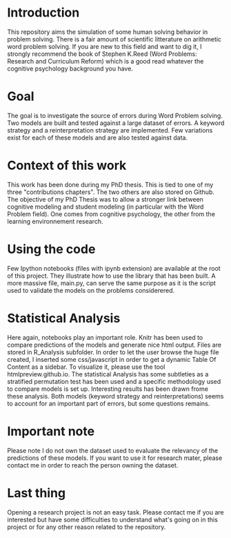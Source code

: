 # Introduction  
This repository aims the simulation of some human solving behavior in problem solving.
There is a fair amount of scientific litterature on arithmetic word problem solving. If you are new to this field and want to dig it, I strongly recommend the book of Stephen K.Reed (Word Problems: Research and Curriculum Reform) which is a good read whatever the cognitive psychology background you have.

# Goal
The goal is to investigate the source of errors during Word Problem solving.
Two models are built and tested against a large dataset of errors. 
A keyword strategy and a reinterpretation strategy are implemented. Few variations exist for each of these models and are also tested against data.

# Context of this work
This work has been done during my PhD thesis. This is tied to one of my three "contributions chapters". The two others are also stored on Github. The objective of my PhD Thesis was to allow a stronger link between cognitive modeling and student modeling (in particular with the Word Problem field). One comes from cognitive psychology, the other from the learning environnement research.

# Using the code
Few Ipython notebooks (files with ipynb extension) are available at the root of this project. They illustrate how to use the library that has been built. A more massive file, main.py, can serve the same purpose as it is the script used to validate the models on the problems considerered.

# Statistical Analysis
Here again, notebooks play an important role. Knitr has been used to compare predictions of the models and generate nice html output. Files are stored in R_Analysis subfolder. In order to let the user browse the huge file created, I inserted some css/javascript in order to get a dynamic Table Of Content as a sidebar. To visualize it, please use the tool htmlpreview.github.io. The statistical Analysis has some subtleties as a stratified permutation test has been used and a specific methodology used to compare models is set up. Interesting results has been drawn frome these analysis. Both models (keyword strategy and reinterpretations) seems to account for an important part of errors, but some questions remains.

# Important note
Please note I do not own the dataset used to evaluate the relevancy of the predictions of these models.
If you want to use it for research mater, please contact me in order to reach the person owning the dataset.

# Last thing
Opening a research project is not an easy task. Please contact me if you are interested but have some difficulties to understand what's going on in this project or for any other reason related to the repository.

